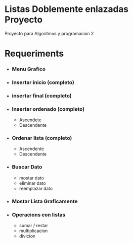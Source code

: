 # Listas Doblemente enlazadas Proyecto
Proyecto para Algoritmos y programacion 2

# Requeriments 
- ### Menu Grafico
- ### Insertar inicio (completo)
- ### insertar final (completo)
- ### Insertar ordenado (completo)
    - Ascendete
    - Descendente

- ### Ordenar lista (completo)
    - Ascendente
    - Descendente

- ### Buscar Dato
    - mostar dato
    - eliminar dato
    - reemplazar dato

- ### Mostar Lista Graficamente
- ### Operacions con listas
    - sumar / restar
    - multiplicacion
    - divicion

